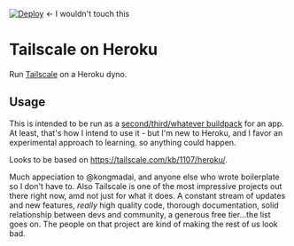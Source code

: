 [![Deploy](https://www.herokucdn.com/deploy/button.png)](https://dashboard.heroku.com/new?template=https://github.com/rdotts/heroku-tailscale.git) <- I wouldn't touch this


# Tailscale on Heroku

Run [Tailscale](https://tailscale.com/) on a Heroku dyno.

## Usage

This is intended to be run as a [second/third/whatever buildpack](https://devcenter.heroku.com/articles/using-multiple-buildpacks-for-an-app) for an app.  At least, that's how I intend to use it - but I'm new to Heroku, and I favor an experimental approach to learning. so anything could happen.

Looks to be based on https://tailscale.com/kb/1107/heroku/.

Much appeciation to @kongmadai, and anyone else who wrote boilerplate so I don't have to.
Also Tailscale is one of the most impressive projects out there right now, amd not just for what it does.  A constant stream of updates and new features, *really* high quality code, thorough documentation, solid relationship between devs and community, a generous free tier...the list goes on.  The people on that project are kind of making the rest of us look bad.
